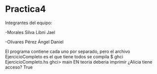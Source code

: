 # Practica4
Integrantes del equipo:

-Morales Silva Libni Jael

-Olivares Pérez Ángel Daniel


El programa contiene cada uno por separado, pero el archivo EjercicioCompleto es el que tiene todos
se compila 
$ ghci EjercicioCompleto.hs
ghci> main
EN teoria deberia imprimir 
¿Alicia tiene acceso?
True
